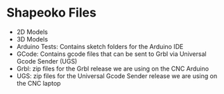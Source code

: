 # Shapeoko Files
- 2D Models
- 3D Models
- Arduino Tests: Contains sketch folders for the Arduino IDE
- GCode: Contains gcode files that can be sent to Grbl via Universal Gcode Sender (UGS)
- Grbl: zip files for the Grbl release we are using on the CNC Arduino
- UGS: zip files for the Universal Gcode Sender release we are using on the CNC laptop
